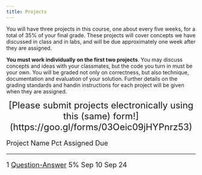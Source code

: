 ```yaml
---
title: Projects
---
```


You will have three projects in this course, one about every five weeks,
for a total of 35% of your final grade. These projects will cover
concepts we have discussed in class and in labs, and will be due
approximately one week after they are assigned.

**You must work individually on the first two projects**. You may
discuss concepts and ideas with your classmates, but the code you turn
in must be your own. You will be graded not only on correctness, but
also technique, documentation and evaluation of your solution. Further
details on the grading standards and handin instructions for each
project will be given when they are assigned.

<div style="text-align:center">
<font size="+2">
 [Please submit projects electronically using this (same) form!](https://goo.gl/forms/03Oeic09jHYPnrz53)
</font>
</div>

<font size="+1">

Project      Name                                                                                                                 Pct Assigned   Due
---------    ---------------------------------------------------                                                                  --- ---------- --------------------
1            [Question-Answer](projects/civic-QA.html)                                                                            5%  Sep 10     Sep 24

<!-- 2         [Word Games](http://mgoadric.github.io/csci150/projects/project2.html)                                                  10% Mar 7      Mar 15 -->
<!--           [ [Sample project start #1](static/vacation.py), [Sample project start #2](static/doublets-demo.py) ] -->
<!-- 3         [Final Project](labs/final.html)                                                                                        20% Apr 9      Monday, May 7, 8:30-11:30am -->

</font>
